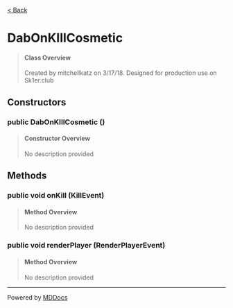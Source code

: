[< Back](../README.md)
# DabOnKIllCosmetic #
>#### Class Overview ####
>Created by mitchellkatz on 3/17/18. Designed for production use on Sk1er.club
## Constructors ##
### public DabOnKIllCosmetic () ###
>#### Constructor Overview ####
>No description provided
>
## Methods ##
### public void onKill (KillEvent) ###
>#### Method Overview ####
>No description provided
>
### public void renderPlayer (RenderPlayerEvent) ###
>#### Method Overview ####
>No description provided
>

---
Powered by [MDDocs](https://github.com/VRCube/MDDocs)
